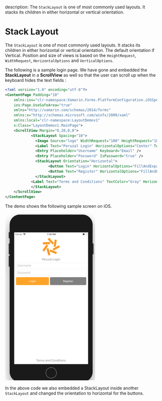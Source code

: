 description: The `StackLayout` is one of most commonly used layouts. It stacks its children in either horizontal or vertical orientation.

# Stack Layout

The `StackLayout` is one of most commonly used layouts. It stacks its children in either horizontal or vertical orientation. The default orientation if Vertical. Position and size of views is based on the `HeightRequest`, `WidthRequest`, `HorizontalOptions` and `VerticalOptions`.

The following is a sample login page. We have gone and embedded the **StackLayout** in a **ScrollView** as well so that the user can scroll up when the keyboard hides the text fields :

```xml
<?xml version="1.0" encoding="utf-8"?>
<ContentPage Padding="10" 
    xmlns:ios="clr-namespace:Xamarin.Forms.PlatformConfiguration.iOSSpecific;assembly=Xamarin.Forms.Core" 
    ios:Page.UseSafeArea="true"             
    xmlns="http://xamarin.com/schemas/2014/forms" 
    xmlns:x="http://schemas.microsoft.com/winfx/2009/xaml" 
    xmlns:local="clr-namespace:LayoutDemov1" 
    x:Class="LayoutDemov1.MainPage">
    <ScrollView Margin="0,20,0,0">
            <StackLayout Spacing="10">
              <Image Source="logo" WidthRequest="100" HeightRequest="100" />
              <Label Text="Peruzal Login" HorizontalOptions="Center" TextColor="Gray" />  
              <Entry Placeholder="Username" Keyboard="Email" />
              <Entry Placeholder="Password" IsPassword="true" />
              <StackLayout Orientation="Horizontal">
                    <Button Text="Login" HorizontalOptions="FillAndExpand" BackgroundColor="Orange" TextColor="White"/>
                    <Button Text="Register" HorizontalOptions="FillAndExpand" BackgroundColor="Gray" TextColor="White" />
              </StackLayout>
            <Label Text="Terms and Conditions" TextColor="Gray" HorizontalOptions="Center" VerticalOptions="EndAndExpand" />
            </StackLayout>            
    </ScrollView>
</ContentPage>
```

The demo shows the following sample screen on iOS.

![Stack layout][1]

In the above code we also embedded a StackLayout inside another `StackLayout` and changed the orientation to horizontal for the buttons.

[1]: /images/stacklayout.png